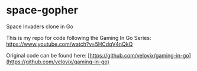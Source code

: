 # space-gopher
Space Invaders clone in Go 

This is my repo for code following the Gaming In Go Series:
https://www.youtube.com/watch?v=5HCdqV4nQkQ

Original code can be found here:
[https://github.com/velovix/gaming-in-go](https://github.com/velovix/gaming-in-go)


